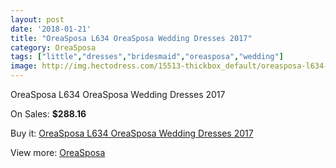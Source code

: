 ```yaml
---
layout: post
date: '2018-01-21'
title: "OreaSposa L634 OreaSposa Wedding Dresses 2017"
category: OreaSposa
tags: ["little","dresses","bridesmaid","oreasposa","wedding"]
image: http://img.hectodress.com/15513-thickbox_default/oreasposa-l634-oreasposa-wedding-dresses-2013.jpg
---
```

OreaSposa L634 OreaSposa Wedding Dresses 2017

On Sales: **$288.16**
<a href="https://www.hectodress.com/oreasposa/7586-oreasposa-l634-oreasposa-wedding-dresses-2013.html"><amp-img layout="responsive" width="600" height="600" src="//img.hectodress.com/15513-thickbox_default/oreasposa-l634-oreasposa-wedding-dresses-2013.jpg" alt="OreaSposa L634 OreaSposa Wedding Dresses 2017 0" /></a>
<a href="https://www.hectodress.com/oreasposa/7586-oreasposa-l634-oreasposa-wedding-dresses-2013.html"><amp-img layout="responsive" width="600" height="600" src="//img.hectodress.com/15515-thickbox_default/oreasposa-l634-oreasposa-wedding-dresses-2013.jpg" alt="OreaSposa L634 OreaSposa Wedding Dresses 2017 1" /></a>
<a href="https://www.hectodress.com/oreasposa/7586-oreasposa-l634-oreasposa-wedding-dresses-2013.html"><amp-img layout="responsive" width="600" height="600" src="//img.hectodress.com/15514-thickbox_default/oreasposa-l634-oreasposa-wedding-dresses-2013.jpg" alt="OreaSposa L634 OreaSposa Wedding Dresses 2017 2" /></a>

Buy it: [OreaSposa L634 OreaSposa Wedding Dresses 2017](https://www.hectodress.com/oreasposa/7586-oreasposa-l634-oreasposa-wedding-dresses-2013.html "OreaSposa L634 OreaSposa Wedding Dresses 2017")

View more: [OreaSposa](https://www.hectodress.com/132-oreasposa "OreaSposa")